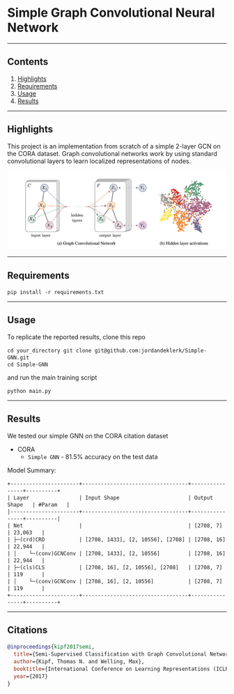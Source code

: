 # Simple Graph Convolutional Neural Network

<hr>

## Contents

1. [Highlights](#Highlights)
2. [Requirements](#Requirements)
3. [Usage](#Usage)
4. [Results](#Results)


<hr>

## Highlights
This project is an implementation from scratch of a simple 2-layer GCN on the CORA dataset. Graph convolutional networks work by using standard convolutional layers to learn localized representations of nodes. 

<img src="./images/img1.png" width="550"></img>

<hr>

## Requirements
```shell
pip install -r requirements.txt
```

<hr>

## Usage
To replicate the reported results, clone this repo
```shell
cd your_directory git clone git@github.com:jordandeklerk/Simple-GNN.git
cd Simple-GNN
```
and run the main training script
```shell
python main.py 
```

<hr>

## Results
We tested our simple GNN on the CORA citation dataset
  * CORA
    * ```Simple GNN``` - 81.5% accuracy on the test data

Model Summary:
```
+----------------------+----------------------------------+----------------+----------+
| Layer                | Input Shape                      | Output Shape   | #Param   |
|----------------------+----------------------------------+----------------+----------|
| Net                  |                                  | [2708, 7]      | 23,063   |
| ├─(crd)CRD           | [2708, 1433], [2, 10556], [2708] | [2708, 16]     | 22,944   |
| │    └─(conv)GCNConv | [2708, 1433], [2, 10556]         | [2708, 16]     | 22,944   |
| ├─(cls)CLS           | [2708, 16], [2, 10556], [2708]   | [2708, 7]      | 119      |
| │    └─(conv)GCNConv | [2708, 16], [2, 10556]           | [2708, 7]      | 119      |
+----------------------+----------------------------------+----------------+----------+
```
   
<hr>

## Citations
```bibtex
@inproceedings{kipf2017semi,
  title={Semi-Supervised Classification with Graph Convolutional Networks},
  author={Kipf, Thomas N. and Welling, Max},
  booktitle={International Conference on Learning Representations (ICLR)},
  year={2017}
}
```
